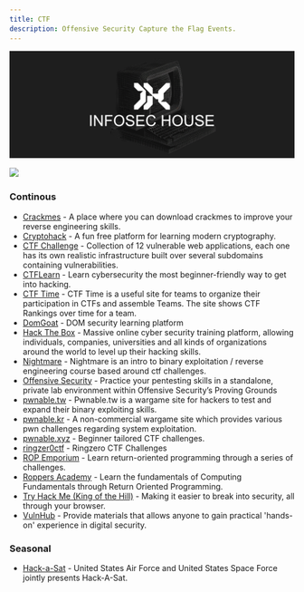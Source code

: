 ```yaml
---
title: CTF
description: Offensive Security Capture the Flag Events.
---
```


![](/assets/headers/header-logo.png)

![](https://img.shields.io/badge/Tools%20%26%20Resources%20Available-18-757575?style=for-the-badge)

### Continous

* [Crackmes](https://crackm.es) - A place where you can download crackmes to improve your reverse engineering skills. 
* [Cryptohack](https://cryptohack.org/) - A fun free platform for learning modern cryptography. 
* [CTF Challenge](https://ctflearn.com/) - Collection of 12 vulnerable web applications, each one has its own realistic infrastructure built over several subdomains containing vulnerabilities. 
* [CTFLearn](https://ctflearn.com/) - Learn cybersecurity the most beginner-friendly way to get into hacking. 
* [CTF Time](https://ctftime.org/) - CTF Time is a useful site for teams to organize their participation in CTFs and assemble Teams. The site shows CTF Rankings over time for a team. 
* [DomGoat](https://domgo.at/cxss/intro) - DOM security learning platform 
* [Hack The Box](https://www.hackthebox.eu/) - Massive online cyber security training platform, allowing individuals, companies, universities and all kinds of organizations around the world to level up their hacking skills. 
* [Nightmare](https://guyinatuxedo.github.io/) - Nightmare is an intro to binary exploitation / reverse engineering course based around ctf challenges. 
* [Offensive Security](https://www.offsec.com/labs/individual) - Practice your pentesting skills in a standalone, private lab environment within Offensive Security’s Proving Grounds 
* [pwnable.tw](https://pwnable.tw) - Pwnable.tw is a wargame site for hackers to test and expand their binary exploiting skills. 
* [pwnable.kr](https://pwnable.kr) - A non-commercial wargame site which provides various pwn challenges regarding system exploitation. 
* [pwnable.xyz](https://pwnable.xyz) - Beginner tailored CTF challenges. 
* [ringzer0ctf](https://ringzer0ctf.com/challenges) - Ringzero CTF Challenges 
* [ROP Emporium](https://ropemporium.com/) - Learn return-oriented programming through a series of challenges. 
* [Roppers Academy](https://www.hoppersroppers.org/) - Learn the fundamentals of Computing Fundamentals through Return Oriented Programming. 
* [Try Hack Me \(King of the Hill\)](https://tryhackme.com/games/koth) - Making it easier to break into security, all through your browser. 
* [VulnHub](https://www.vulnhub.com/) - Provide materials that allows anyone to gain practical 'hands-on' experience in digital security. 

### Seasonal

* [Hack-a-Sat](https://www.hackasat.com/) - United States Air Force and United States Space Force jointly presents Hack-A-Sat. 




